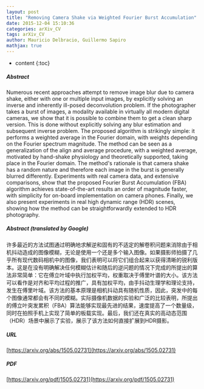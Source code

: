 ```yaml
---
layout: post
title: "Removing Camera Shake via Weighted Fourier Burst Accumulation"
date: 2015-12-04 15:10:36
categories: arXiv_CV
tags: arXiv_CV
author: Mauricio Delbracio, Guillermo Sapiro
mathjax: true
---
```


* content
{:toc}

##### Abstract
Numerous recent approaches attempt to remove image blur due to camera shake, either with one or multiple input images, by explicitly solving an inverse and inherently ill-posed deconvolution problem. If the photographer takes a burst of images, a modality available in virtually all modern digital cameras, we show that it is possible to combine them to get a clean sharp version. This is done without explicitly solving any blur estimation and subsequent inverse problem. The proposed algorithm is strikingly simple: it performs a weighted average in the Fourier domain, with weights depending on the Fourier spectrum magnitude. The method can be seen as a generalization of the align and average procedure, with a weighted average, motivated by hand-shake physiology and theoretically supported, taking place in the Fourier domain. The method's rationale is that camera shake has a random nature and therefore each image in the burst is generally blurred differently. Experiments with real camera data, and extensive comparisons, show that the proposed Fourier Burst Accumulation (FBA) algorithm achieves state-of-the-art results an order of magnitude faster, with simplicity for on-board implementation on camera phones. Finally, we also present experiments in real high dynamic range (HDR) scenes, showing how the method can be straightforwardly extended to HDR photography.

##### Abstract (translated by Google)
许多最近的方法试图通过明确地求解逆和固有的不适定的解卷积问题来消除由于相机抖动造成的图像模糊，无论是使用一个还是多个输入图像。如果摄影师拍摄了几乎所有现代数码相机中的图像，我们表明可以将它们组合起来以获得清晰的锐利版本。这是在没有明确解决任何模糊估计和随后的逆问题的情况下完成的所提出的算法非常简单：它在傅立叶域中执行加权平均，权重取决于傅里叶谱的大小。该方法可以看作是对齐和平均过程的推广，具有加权平均，由手抖动生理学和理论支持，发生在傅里叶域。该方法的基本原理是相机抖动具有随机性质，因此，突发中的每个图像通常都会有不同的模糊。实际摄像机数据的实验和广泛的比较表明，所提出的傅立叶突发累积（FBA）算法能够实现最先进的结果，速度提高了一个数量级，同时在拍照手机上实现了简单的板载实现。最后，我们还在真实的高动态范围（HDR）场景中展示了实验，展示了该方法如何直接扩展到HDR摄影。

##### URL
[https://arxiv.org/abs/1505.02731](https://arxiv.org/abs/1505.02731)

##### PDF
[https://arxiv.org/pdf/1505.02731](https://arxiv.org/pdf/1505.02731)

